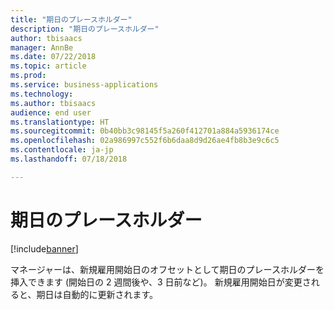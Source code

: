 ```yaml
---
title: "期日のプレースホルダー"
description: "期日のプレースホルダー"
author: tbisaacs
manager: AnnBe
ms.date: 07/22/2018
ms.topic: article
ms.prod: 
ms.service: business-applications
ms.technology: 
ms.author: tbisaacs
audience: end user
ms.translationtype: HT
ms.sourcegitcommit: 0b40bb3c98145f5a260f412701a884a5936174ce
ms.openlocfilehash: 02a986997c552f6b6daa8d9d26ae4fb8b3e9c6c5
ms.contentlocale: ja-jp
ms.lasthandoff: 07/18/2018

---
```


#  <a name="due-date-placeholders"></a>期日のプレースホルダー

[!include[banner](../../../includes/banner.md)]

マネージャーは、新規雇用開始日のオフセットとして期日のプレースホルダーを挿入できます (開始日の 2 週間後や、3 日前など)。 新規雇用開始日が変更されると、期日は自動的に更新されます。

